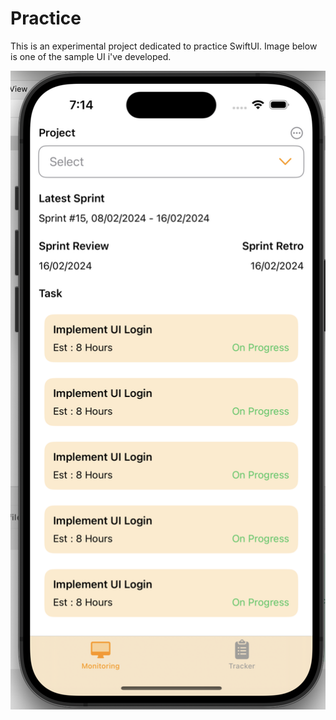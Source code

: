 # Practice

This is an experimental project dedicated to practice SwiftUI. Image below is one of the sample UI i've developed.

![http://url/to/img.png](https://github.com/Wildanafian/Practice-Swift-UI/blob/dev/Screenshot%20at%20Jun%2020%2007-14-21.png)
